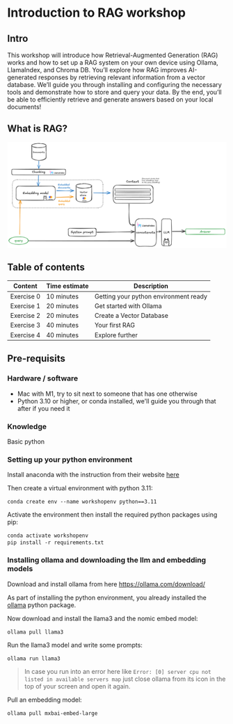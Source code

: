 # Introduction to RAG workshop

## Intro

This workshop will introduce how Retrieval-Augmented Generation (RAG) works and how to set up a RAG system on your own device using Ollama, LlamaIndex, and Chroma DB. You’ll explore how RAG improves AI-generated responses by retrieving relevant information from a vector database. We’ll guide you through installing and configuring the necessary tools and demonstrate how to store and query your data. By the end, you’ll be able to efficiently retrieve and generate answers based on your local documents!



## What is RAG?

![Diagram showing a RAG diagram.](img/diagrams/RAG_diagram.png)

<!-- TODO: link to the slides -->


## Table of contents


| Content    | Time estimate | Description
| -------- | ------- | ------- |
|     Exercise 0     | 10 minutes   | Getting your python environment ready |
|     Exercise 1     | 20 minutes   |  Get started with Ollama |
|     Exercise 2     | 20 minutes   | Create a Vector Database |
|     Exercise 3     | 40 minutes   |Your first RAG |
|     Exercise 4     | 40 minutes   | Explore further |


## Pre-requisits

### Hardware / software
- Mac with M1, try to sit next to someone that has one otherwise
- Python 3.10 or higher, or conda installed, we'll guide you through that after if you need it

### Knowledge

Basic python


### Setting up your python environment
Install anaconda with the instruction from their website [here](https://docs.anaconda.com/miniconda/#miniconda)

Then create a virtual environment with python 3.11:
```
conda create env --name workshopenv python==3.11
```

Activate the environment then install the required python  packages using pip:
```
conda activate workshopenv
pip install -r requirements.txt
```

### Installing ollama and downloading the llm and embedding models

Download and install ollama from here
https://ollama.com/download/

As part of installing the python environment, you already installed the [ollama](https://pypi.org/project/ollama/) python package.

Now download and install the llama3 and the nomic embed model: 
```
ollama pull llama3
```
Run the llama3 model and write some prompts:
```
ollama run llama3
```

> In case you run into an error here like `Error: [0] server cpu not listed in available servers map` just close ollama from its icon in the top of your screen and open it again.

Pull an embedding model:
```
ollama pull mxbai-embed-large
```
</details> 


